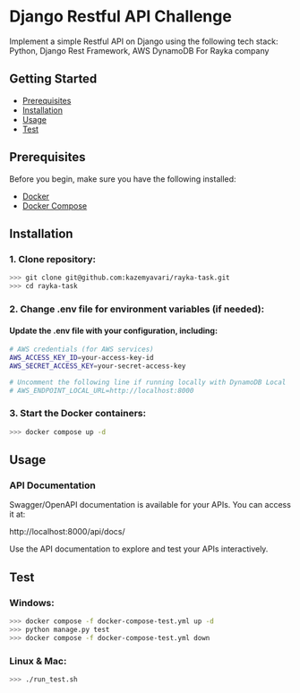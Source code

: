 # Django Restful API Challenge

Implement a simple Restful API on Django using the following tech stack: Python, Django Rest Framework, AWS DynamoDB For Rayka company

## Getting Started
- [Prerequisites](#prerequisites)
- [Installation](#installation)
- [Usage](#usage)
- [Test](#test)
 
## Prerequisites

Before you begin, make sure you have the following installed:

- [Docker](https://www.docker.com/get-started)
- [Docker Compose](https://docs.docker.com/compose/install/)

## Installation

### 1. Clone repository:
```bash
>>> git clone git@github.com:kazemyavari/rayka-task.git
>>> cd rayka-task
```

### 2. Change .env file for environment variables (if needed): 

#### Update the .env file with your configuration, including:

```bash
# AWS credentials (for AWS services)
AWS_ACCESS_KEY_ID=your-access-key-id
AWS_SECRET_ACCESS_KEY=your-secret-access-key

# Uncomment the following line if running locally with DynamoDB Local
# AWS_ENDPOINT_LOCAL_URL=http://localhost:8000
```

### 3. Start the Docker containers:
```bash
>>> docker compose up -d
```
## Usage

### API Documentation
Swagger/OpenAPI documentation is available for your APIs. You can access it at:

http://localhost:8000/api/docs/

Use the API documentation to explore and test your APIs interactively.

## Test

### Windows:
```bash
>>> docker compose -f docker-compose-test.yml up -d
>>> python manage.py test
>>> docker compose -f docker-compose-test.yml down
```

### Linux & Mac:
```bash
>>> ./run_test.sh
```
